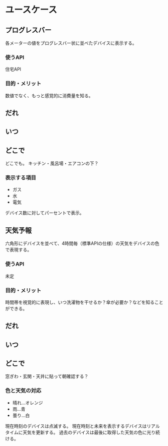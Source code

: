# ユースケース
## プログレスバー
各メーターの値をプログレスバー状に並べたデバイスに表示する。

### 使うAPI
住宅API

### 目的・メリット
数値でなく、もっと感覚的に消費量を知る。

## だれ

## いつ

## どこで
どこでも。
キッチン・風呂場・エアコンの下？

### 表示する項目
- ガス
- 水
- 電気

デバイス数に対してパーセントで表示。

## 天気予報
六角形にデバイスを並べて、4時間毎（標準APIの仕様）の天気をデバイスの色で表現する。

### 使うAPI
未定

### 目的・メリット
時間帯を視覚的に表現し、いつ洗濯物を干せるか？傘が必要か？などを知ることができる。

## だれ

## いつ

## どこで
窓ぎわ・玄関・天井に貼って朝確認する？

### 色と天気の対応
- 晴れ...オレンジ
- 雨...青
- 曇り...白

現在時刻のデバイスは点滅する。
現在時刻と未来を表示するデバイスはリアルタイムに天気を更新する。
過去のデバイスは最後に取得した天気の色に光り続ける。